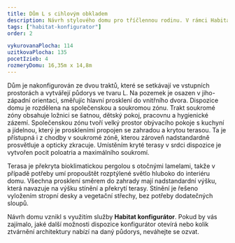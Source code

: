 ```yaml
---
title: Dům L s cihlovým obkladem
description: Návrh stylového domu pro tříčlennou rodinu. V rámci Habitat konfigurátoru jsme vybrali moderní ztvárnění architektury a luxusní detaily, jako je nadstandardní výška prosklení nebo cihlový obklad. Při konkrétní orientaci a lokalitě pozemku stačilo pro zamezení letního přehřívání částečné vyložení ploché vegetační střechy před jižní fasádu.
tags: ["habitat-konfigurator"]
order: 2

vykurovanaPlocha: 114
uzitkovaPlocha: 135
pocetIzieb: 4
rozmeryDomu: 16,35m x 14,8m
---
```


Dům je nakonfigurován ze dvou traktů, které se setkávají ve vstupních prostorách a vytvářejí půdorys ve tvaru L. Na pozemek je osazen v jiho-západní orientaci, směřujíc hlavní prosklení do vnitřního dvora. Dispozice domu je rozdělena na společenskou a soukromou zónu. Trakt soukromé zóny obsahuje ložnici se šatnou, dětský pokoj, pracovnu a hygienické zázemí. Společenskou zónu tvoří velký prostor obývacího pokoje s kuchyní a jídelnou, který je proskleními propojen se zahradou a krytou terasou. Ta je přístupná i z chodby v soukromé zóně, kterou zároveň nadstandardně prosvětluje a opticky zkracuje. Umístěním kryté terasy v srdci dispozice je vytvořen pocit poloatria a maximálního soukromí.

Terasa je překryta bioklimatickou pergolou s otočnými lamelami, takže v případě potřeby umí propouštět rozptýlené světlo hluboko do interiéru domu. Všechna prosklení směrem do zahrady mají nadstandardní výšku, která navazuje na výšku stínění a překrytí terasy. Stínění je řešeno vyložením stropní desky a vegetační střechy, bez potřeby dodatečných sloupů.

Návrh domu vznikl s využitím služby **Habitat konfigurátor**. Pokud by vás zajímalo, jaké další možnosti dispozice konfigurátor otevírá nebo kolik ztvárnění architektury nabízí na daný půdorys, neváhejte se ozvat.
